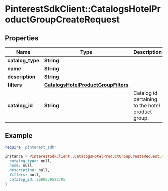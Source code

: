 # PinterestSdkClient::CatalogsHotelProductGroupCreateRequest

## Properties

| Name | Type | Description | Notes |
| ---- | ---- | ----------- | ----- |
| **catalog_type** | **String** |  |  |
| **name** | **String** |  |  |
| **description** | **String** |  | [optional] |
| **filters** | [**CatalogsHotelProductGroupFilters**](CatalogsHotelProductGroupFilters.md) |  |  |
| **catalog_id** | **String** | Catalog id pertaining to the hotel product group. |  |

## Example

```ruby
require 'pinterest_sdk'

instance = PinterestSdkClient::CatalogsHotelProductGroupCreateRequest.new(
  catalog_type: null,
  name: null,
  description: null,
  filters: null,
  catalog_id: 2680059592705
)
```

